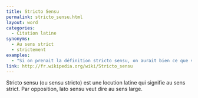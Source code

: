 ```yaml
---
title: Stricto Sensu
permalink: stricto_sensu.html
layout: word
categories:
  - Citation latine
synonyms:
  - Au sens strict
  - strictement
examples:
  - "Si on prenait la définition stricto sensu, on aurait bien ce que vous dites...Mais un peu de magie vaudoue n'a jamais fait de mal à personnne."
link: http://fr.wikipedia.org/wiki/Stricto_sensu
---
```


Stricto sensu (ou sensu stricto) est une locution latine qui signifie au sens strict. Par opposition, lato sensu veut dire au sens large.

